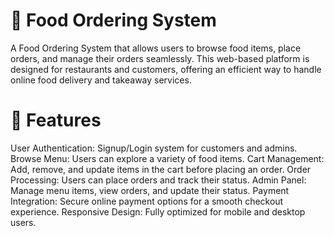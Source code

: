 # 📌 Food Ordering System
A Food Ordering System that allows users to browse food items, place orders, and manage their orders seamlessly. This web-based platform is designed for restaurants and customers, offering an efficient way to handle online food delivery and takeaway services.

# 🚀 Features
User Authentication: Signup/Login system for customers and admins.
Browse Menu: Users can explore a variety of food items.
Cart Management: Add, remove, and update items in the cart before placing an order.
Order Processing: Users can place orders and track their status.
Admin Panel: Manage menu items, view orders, and update their status.
Payment Integration: Secure online payment options for a smooth checkout experience.
Responsive Design: Fully optimized for mobile and desktop users.




